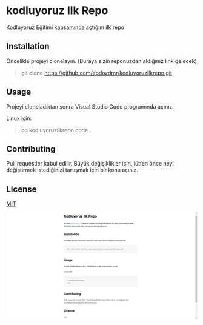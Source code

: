 # kodluyoruz Ilk Repo
Kodluyoruz Eğitimi kapsamında açtığım ilk repo

## Installation
Öncelikle projeyi clonelayın. (Buraya sizin reponuzdan aldığınız link gelecek)
>git clone https://github.com/abdozdmr/kodluyoruzilkrepo.git

## Usage
Projeyi cloneladıktan sonra Visual Studio Code programında açınız.

Linux için:
>cd kodluyoruzilkrepo
code .

## Contributing
Pull requestler kabul edilir. Büyük değişiklikler için, lütfen önce neyi değiştirmek istediğinizi tartışmak için bir konu açınız.

## License
[MIT](https://choosealicense.com/licenses/mit/)

![proje resmi](https://raw.githubusercontent.com/Kodluyoruz/taskforce/main/git/odev1/figures/markdown.png)


